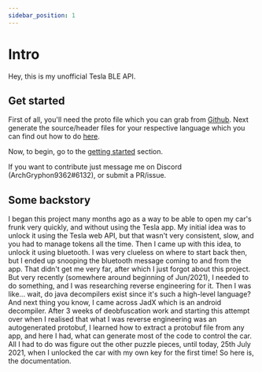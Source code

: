 ```yaml
---
sidebar_position: 1
---
```

# Intro
Hey, this is my unofficial Tesla BLE API.

## Get started

First of all, you'll need the proto file which you can grab from [Github](https://gist.github.com/ArchGryphon9362/a75515a05ca92e8d5f1cf7d3c0dce0f0).
Next generate the source/header files for your respective language which you can find out how to do [here](https://developers.google.com/protocol-buffers/docs/overview#generating).

Now, to begin, go to the [getting started](start) section.

If you want to contribute just message me on Discord (ArchGryphon9362#6132), or submit a PR/issue.

## Some backstory

I began this project many months ago as a way to be able to open my car's frunk very quickly, and without using the Tesla app. My initial idea was to unlock it using the Tesla web API, but that wasn't very consistent, slow, and you had to manage tokens all the time. Then I came up with this idea, to unlock it using bluetooth. I was very clueless on where to start back then, but I ended up snooping the bluetooth message coming to and from the app. That didn't get me very far, after which I just forgot about this project. But very recently (somewhere around beginning of Jun/2021), I needed to do something, and I was researching reverse engineering for it. Then I was like... wait, do java decompilers exist since it's such a high-level language? And next thing you know, I came across JadX which is an android decompiler. After 3 weeks of deobfuscation work and starting this attempt over when I realised that what I was reverse engineering was an autogenerated protobuf, I learned how to extract a protobuf file from any app, and here I had, what can generate most of the code to control the car. All I had to do was figure out the other puzzle pieces, until today, 25th July 2021, when I unlocked the car with my own key for the first time! So here is, the documentation.
